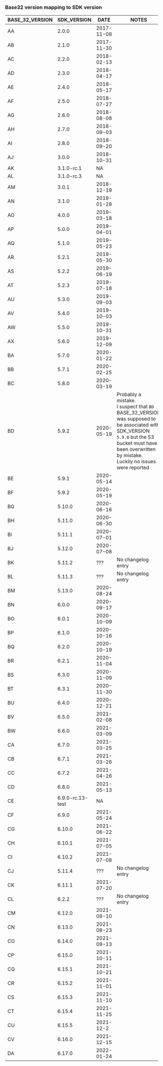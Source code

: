 ### Base32 version mapping to SDK version

| BASE_32_VERSION | SDK_VERSION      | DATE       | NOTES                                                                                                                                                                                                                 |
| --------------- | ---------------- | ---------- | --------------------------------------------------------------------------------------------------------------------------------------------------------------------------------------------------------------------- |
| AA              | 2.0.0            | 2017-11-08 |                                                                                                                                                                                                                       |
| AB              | 2.1.0            | 2017-11-30 |                                                                                                                                                                                                                       |
| AC              | 2.2.0            | 2018-02-13 |                                                                                                                                                                                                                       |
| AD              | 2.3.0            | 2018-04-17 |                                                                                                                                                                                                                       |
| AE              | 2.4.0            | 2018-05-17 |                                                                                                                                                                                                                       |
| AF              | 2.5.0            | 2018-07-27 |                                                                                                                                                                                                                       |
| AG              | 2.6.0            | 2018-08-08 |                                                                                                                                                                                                                       |
| AH              | 2.7.0            | 2018-09-03 |                                                                                                                                                                                                                       |
| AI              | 2.8.0            | 2018-09-20 |                                                                                                                                                                                                                       |
| AJ              | 3.0.0            | 2018-10-31 |                                                                                                                                                                                                                       |
| AK              | 3.1.0-rc.1       | NA         |                                                                                                                                                                                                                       |
| AL              | 3.1.0-rc.3       | NA         |                                                                                                                                                                                                                       |
| AM              | 3.0.1            | 2018-12-19 |                                                                                                                                                                                                                       |
| AN              | 3.1.0            | 2019-01-28 |                                                                                                                                                                                                                       |
| AO              | 4.0.0            | 2019-03-18 |                                                                                                                                                                                                                       |
| AP              | 5.0.0            | 2019-04-01 |                                                                                                                                                                                                                       |
| AQ              | 5.1.0            | 2019-05-23 |                                                                                                                                                                                                                       |
| AR              | 5.2.1            | 2019-05-30 |                                                                                                                                                                                                                       |
| AS              | 5.2.2            | 2019-06-19 |                                                                                                                                                                                                                       |
| AT              | 5.2.3            | 2019-07-18 |                                                                                                                                                                                                                       |
| AU              | 5.3.0            | 2019-09-03 |                                                                                                                                                                                                                       |
| AV              | 5.4.0            | 2019-10-03 |                                                                                                                                                                                                                       |
| AW              | 5.5.0            | 2019-10-31 |                                                                                                                                                                                                                       |
| AX              | 5.6.0            | 2019-12-09 |                                                                                                                                                                                                                       |
| BA              | 5.7.0            | 2020-01-22 |                                                                                                                                                                                                                       |
| BB              | 5.7.1            | 2020-02-25 |                                                                                                                                                                                                                       |
| BC              | 5.8.0            | 2020-03-19 |                                                                                                                                                                                                                       |
| BD              | 5.9.2            | 2020-05-19 | Probably a mistake. <br />I suspect that `BD`  BASE_32_VERSION was supposed to be associated with SDK_VERSION `5.9.0` but the S3 bucket must have been overwritten by mistake. <br /> Luckily no issues were reported |
| BE              | 5.9.1            | 2020-05-14 |                                                                                                                                                                                                                       |
| BF              | 5.9.2            | 2020-05-19 |                                                                                                                                                                                                                       |
| BG              | 5.10.0           | 2020-06-16 |                                                                                                                                                                                                                       |
| BH              | 5.11.0           | 2020-06-30 |                                                                                                                                                                                                                       |
| BI              | 5.11.1           | 2020-07-01 |                                                                                                                                                                                                                       |
| BJ              | 5.12.0           | 2020-07-08 |                                                                                                                                                                                                                       |
| BK              | 5.11.2           | ???        | No changelog entry                                                                                                                                                                                                    |
| BL              | 5.11.3           | ???        | No changelog entry                                                                                                                                                                                                    |
| BM              | 5.13.0           | 2020-08-24 |                                                                                                                                                                                                                       |
| BN              | 6.0.0            | 2020-09-17 |                                                                                                                                                                                                                       |
| BO              | 6.0.1            | 2020-10-09 |                                                                                                                                                                                                                       |
| BP              | 6.1.0            | 2020-10-16 |                                                                                                                                                                                                                       |
| BQ              | 6.2.0            | 2020-10-19 |                                                                                                                                                                                                                       |
| BR              | 6.2.1            | 2020-11-04 |                                                                                                                                                                                                                       |
| BS              | 6.3.0            | 2020-11-09 |                                                                                                                                                                                                                       |
| BT              | 6.3.1            | 2020-11-30 |                                                                                                                                                                                                                       |
| BU              | 6.4.0            | 2020-12-21 |                                                                                                                                                                                                                       |
| BV              | 6.5.0            | 2021-02-08 |                                                                                                                                                                                                                       |
| BW              | 6.6.0            | 2021-03-09 |                                                                                                                                                                                                                       |
| CA              | 6.7.0            | 2021-03-25 |                                                                                                                                                                                                                       |
| CB              | 6.7.1            | 2021-03-26 |                                                                                                                                                                                                                       |
| CC              | 6.7.2            | 2021-04-26 |                                                                                                                                                                                                                       |
| CD              | 6.8.0            | 2021-05-13 |                                                                                                                                                                                                                       |
| CE              | 6.9.0-rc.13-test | NA         |                                                                                                                                                                                                                       |
| CF              | 6.9.0            | 2021-05-24 |                                                                                                                                                                                                                       |
| CG              | 6.10.0           | 2021-06-22 |                                                                                                                                                                                                                       |
| CH              | 6.10.1           | 2021-07-05 |                                                                                                                                                                                                                       |
| CI              | 6.10.2           | 2021-07-08 |                                                                                                                                                                                                                       |
| CJ              | 5.11.4           | ???        | No changelog entry                                                                                                                                                                                                    |
| CK              | 6.11.1           | 2021-07-20 |                                                                                                                                                                                                                       |
| CL              | 6.2.2            | ???        | No changelog entry                                                                                                                                                                                                    |
| CM              | 6.12.0           | 2021-08-10 |                                                                                                                                                                                                                       |
| CN              | 6.13.0           | 2021-08-23 |                                                                                                                                                                                                                       |
| CO              | 6.14.0           | 2021-09-13 |                                                                                                                                                                                                                       |
| CP              | 6.15.0           | 2021-10-11 |                                                                                                                                                                                                                       |
| CQ              | 6.15.1           | 2021-10-21 |                                                                                                                                                                                                                       |
| CR              | 6.15.2           | 2021-11-01 |                                                                                                                                                                                                                       |
| CS              | 6.15.3           | 2021-11-10 |                                                                                                                                                                                                                       |
| CT              | 6.15.4           | 2021-11-25 |                                                                                                                                                                                                                       |
| CU              | 6.15.5           | 2021-12-2  |                                                                                                                                                                                                                       |
| CV              | 6.16.0           | 2021-12-15 |                                                                                                                                                                                                                       |
| DA              | 6.17.0           | 2022-01-24 |                                                                                                                                                                                                                       |

